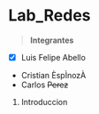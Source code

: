 # Lab_Redes
> **Integrantes**
- [X] Luis Felipe Abello
- Cristian ÈspÌnozÀ
- Carlos ~~Perez~~

1. Introduccion
